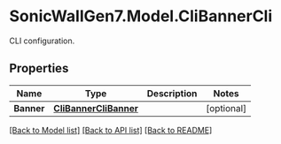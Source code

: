 # SonicWallGen7.Model.CliBannerCli
CLI configuration.

## Properties

Name | Type | Description | Notes
------------ | ------------- | ------------- | -------------
**Banner** | [**CliBannerCliBanner**](CliBannerCliBanner.md) |  | [optional] 

[[Back to Model list]](../README.md#documentation-for-models) [[Back to API list]](../README.md#documentation-for-api-endpoints) [[Back to README]](../README.md)

